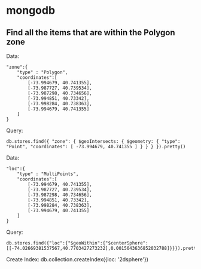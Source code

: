 # mongodb

## Find all the items that are within the Polygon zone

Data:  

    "zone":{
        "type" : "Polygon",
        "coordinates":[
            [-73.994679, 40.741355],
            [-73.987727, 40.739534],
            [-73.987298, 40.734656],
            [-73.994851, 40.73342],
            [-73.998284, 40.738363],
            [-73.994679, 40.741355]
        ]
    }

Query: 

    db.stores.find({ "zone": { $geoIntersects: { $geometry: { "type": "Point", "coordinates": [ -73.994679, 40.741355 ] } } } }).pretty()


Data:  

    "loc":{
        "type" : "MultiPoints",
        "coordinates":[
            [-73.994679, 40.741355],
            [-73.987727, 40.739534],
            [-73.987298, 40.734656],
            [-73.994851, 40.73342],
            [-73.998284, 40.738363],
            [-73.994679, 40.741355]
        ]
    }

Query: 

    db.stores.find({"loc":{"$geoWithin":{"$centerSphere":[[-74.02669381537567,40.7703427273232],0.0015043636852032788]}}}).pretty()

Create Index:
db.collection.createIndex({loc: '2dsphere'})
